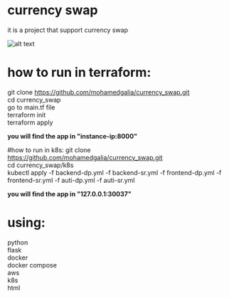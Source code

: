 # currency swap  
it is a project that support currency swap  

![alt text](https://i.imgur.com/E8Qlh9h.png)

# how to run in terraform:  
git clone https://github.com/mohamedgalia/currency_swap.git  
cd currency_swap  
go to main.tf file  
terraform init  
terraform apply
  
**you will find the app in "instance-ip:8000"**  

#how to run in k8s:
git clone https://github.com/mohamedgalia/currency_swap.git  
cd currency_swap/k8s  
kubectl apply -f backend-dp.yml -f backend-sr.yml -f frontend-dp.yml -f frontend-sr.yml -f auti-dp.yml -f auti-sr.yml  

**you will find the app in "127.0.0.1:30037"**  

# using:  
python  
flask  
docker  
docker compose  
aws  
k8s  
html  
